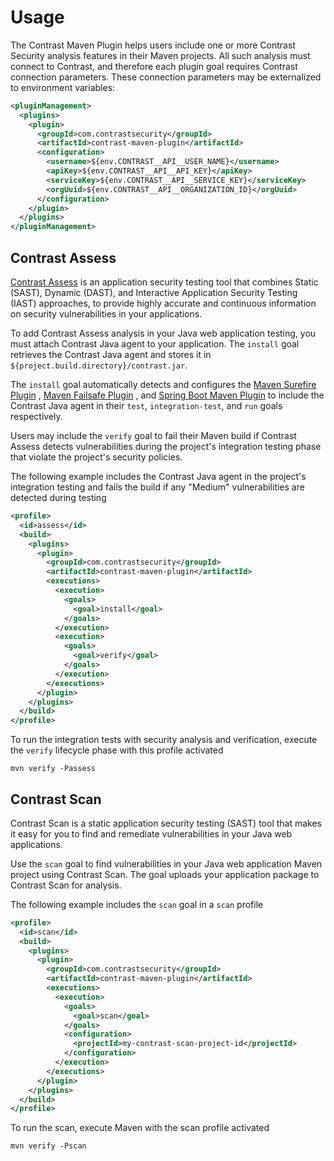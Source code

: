 # Usage

The Contrast Maven Plugin helps users include one or more Contrast Security analysis features in
their Maven projects. All such analysis must connect to Contrast, and therefore each plugin goal
requires Contrast connection parameters. These connection parameters may be externalized to
environment variables:

```xml
<pluginManagement>
  <plugins>
    <plugin>
      <groupId>com.contrastsecurity</groupId>
      <artifactId>contrast-maven-plugin</artifactId>
      <configuration>
        <username>${env.CONTRAST__API__USER_NAME}</username>
        <apiKey>${env.CONTRAST__API__API_KEY}</apiKey>
        <serviceKey>${env.CONTRAST__API__SERVICE_KEY}</serviceKey>
        <orgUuid>${env.CONTRAST__API__ORGANIZATION_ID}</orgUuid>
      </configuration>
    </plugin>
  </plugins>
</pluginManagement>
```

## Contrast Assess

[Contrast Assess](https://docs.contrastsecurity.com/en/assess.html) is an application security
testing tool that combines Static (SAST), Dynamic (DAST), and Interactive Application Security
Testing (IAST) approaches, to provide highly accurate and continuous information on security
vulnerabilities in your applications.

To add Contrast Assess analysis in your Java web application testing, you must attach Contrast Java
agent to your application. The `install` goal retrieves the Contrast Java agent and stores it
in `${project.build.directory}/contrast.jar`.

The `install` goal automatically detects and configures
the [Maven Surefire Plugin](https://maven.apache.org/surefire/maven-surefire-plugin/test-mojo.html)
, [Maven Failsafe Plugin](https://maven.apache.org/surefire/maven-failsafe-plugin/integration-test-mojo.html)
,
and [Spring Boot Maven Plugin](https://docs.spring.io/spring-boot/docs/current/maven-plugin/reference/htmlsingle/)
to include the Contrast Java agent in their `test`, `integration-test`, and `run` goals
respectively.

Users may include the `verify` goal to fail their Maven build if Contrast Assess detects
vulnerabilities during the project's integration testing phase that violate the project's security
policies.

The following example includes the Contrast Java agent in the project's integration testing and
fails the build if any "Medium" vulnerabilities are detected during testing

```xml
<profile>
  <id>assess</id>
  <build>
    <plugins>
      <plugin>
        <groupId>com.contrastsecurity</groupId>
        <artifactId>contrast-maven-plugin</artifactId>
        <executions>
          <execution>
            <goals>
              <goal>install</goal>
            </goals>
          </execution>
          <execution>
            <goals>
              <goal>verify</goal>
            </goals>
          </execution>
        </executions>
      </plugin>
    </plugins>
  </build>
</profile>
```

To run the integration tests with security analysis and verification, execute the `verify` lifecycle
phase with this profile activated

```shell
mvn verify -Passess
```


## Contrast Scan

Contrast Scan is a static application security testing (SAST) tool that makes it easy for you to
find and remediate vulnerabilities in your Java web applications.

Use the `scan` goal to find vulnerabilities in your Java web application Maven project using
Contrast Scan. The goal uploads your application package to Contrast Scan for analysis.

The following example includes the `scan` goal in a `scan` profile

```xml
<profile>
  <id>scan</id>
  <build>
    <plugins>
      <plugin>
        <groupId>com.contrastsecurity</groupId>
        <artifactId>contrast-maven-plugin</artifactId>
        <executions>
          <execution>
            <goals>
              <goal>scan</goal>
            </goals>
            <configuration>
              <projectId>my-contrast-scan-project-id</projectId>
            </configuration>
          </execution>
        </executions>
      </plugin>
    </plugins>
  </build>
</profile>
```

To run the scan, execute Maven with the scan profile activated

```shell
mvn verify -Pscan
```